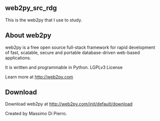 ## web2py_src_rdg

This is the web2py that I use to study.

## 

## About web2py

web2py is a free open source full-stack framework for rapid development of fast, scalable, secure and portable database-driven web-based applications. 

It is written and programmable in Python. LGPLv3 License

Learn more at http://web2py.com

## Download

Download web2py at http://web2py.com/init/default/download

Created by Massimo Di Pierro.

